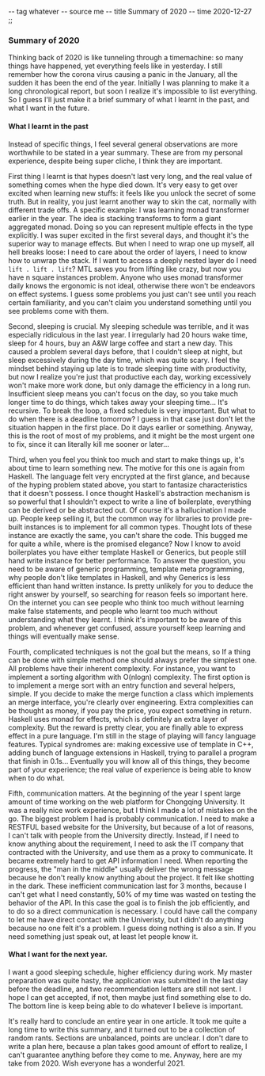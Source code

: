 -- tag whatever
-- source me
-- title Summary of 2020
-- time 2020-12-27
;;
### Summary of 2020

Thinking back of 2020 is like tunneling through a timemachine: so many things have happened, yet everything feels like in yesterday. I still remember how the corona virus causing a panic in the January, all the sudden it has been the end of the year. Initially I was planning to make it a long chronological report, but soon I realize it's impossible to list everything. So I guess I'll just make it a brief summary of what I learnt in the past, and what I want in the future.

#### What I learnt in the past
Instead of specific things, I feel several general observations are more worthwhile to be stated in a year summary. These are from my personal experience, despite being super cliche, I think they are important.

First thing I learnt is that hypes doesn't last very long, and the real value of something comes when the hype died down. It's very easy to get over excited when learning new stuffs: it feels like you unlock the secret of some truth. But in reality, you just learnt another way to skin the cat, normally with different trade offs. A specific example: I was learning monad transformer earlier in the year. The idea is stacking transforms to form a giant aggregated monad. Doing so you can represent multiple effects in the type explicitly. I was super excited in the first several days, and thought it's the superior way to manage effects. But when I need to wrap one up myself, all hell breaks loose: I need to care about the order of layers, I need to know how to unwrap the stack. If I want to access a deeply nested layer do I need `lift . lift . lift`? MTL saves you from lifting like crazy, but now you have n square instances problem. Anyone who uses monad transformer daily knows the ergonomic is not ideal, otherwise there won't be endeavors on effect systems. I guess some problems you just can't see until you reach certain familiarity, and you can't claim you understand something until you see problems come with them.

Second, sleeping is crucial. My sleeping schedule was terrible, and it was especially ridiculous in the last year. I irregularly had 20 hours wake time, sleep for 4 hours, buy an A&W large coffee and start a new day. This caused a problem several days before, that I couldn't sleep at night, but sleep excessively during the day time, which was quite scary. I feel the mindset behind staying up late is to trade sleeping time with productivity, but now I realize you're just that productive each day, working excessively won't make more work done, but only damage the efficiency in a long run. Insufficient sleep means you can't focus on the day, so you take much longer time to do things, which takes away your sleeping time... It's recursive. To break the loop, a fixed schedule is very important. But what to do when there is a deadline tomorrow? I guess in that case just don't let the situation happen in the first place. Do it days earlier or something. Anyway, this is the root of most of my problems, and it might be the most urgent one to fix, since it can literally kill me sooner or later...

Third, when you feel you think too much and start to make things up, it's about time to learn something new. The motive for this one is again from Haskell. The language felt very encrypted at the first glance, and because of the hyping problem stated above, you start to fantasize characteristics that it doesn't possess. I once thought Haskell's abstraction mechanism is so powerful that I shouldn't expect to write a line of boilerplate, everything can be derived or be abstracted out. Of course it's a hallucination I made up. People keep selling it, but the common way for libraries to provide pre-built instances is to implement for all common types. Thought lots of these instance are exactly the same, you can't share the code. This bugged me for quite a while, where is the promised elegance? Now I know to avoid boilerplates you have either template Haskell or Generics, but people still hand write instance for better performance. To answer the question, you need to be aware of generic programming, template meta programming, why people don't like templates in Haskell, and why Generics is less efficient than hand written instance. Is pretty unlikely for you to deduce the right answer by yourself, so searching for reason feels so important here. On the internet you can see people who think too much without learning make false statements, and people who learnt too much without understanding what they learnt. I think it's important to be aware of this problem, and whenever get confused, assure yourself keep learning and things will eventually make sense.

Fourth, complicated techniques is not the goal but the means, so If a thing can be done with simple method one should always prefer the simplest one. All problems have their inherent complexity. For instance, you want to implement a sorting algorithm with O(nlogn) complexity. The first option is to implement a merge sort with an entry function and several helpers, simple. If you decide to make the merge function a class which implements an merge interface, you're clearly over engineering. Extra complexities can be thought as money, if you pay the price, you expect something in return. Haskell uses monad for effects, which is definitely an extra layer of complexity. But the reward is pretty clear, you are finally able to express effect in a pure language. I'm still in the stage of playing will fancy language features. Typical syndromes are: making excessive use of template in C++, adding bunch of language extensions in Haskell, trying to parallel a program that finish in 0.1s... Eventually you will know all of this things, they become part of your experience; the real value of experience is being able to know when to do what.

Fifth, communication matters. At the beginning of the year I spent large amount of time working on the web platform for Chongqing University. It was a really nice work experience, but I think I made a lot of mistakes on the go. The biggest problem I had is probably communication. I need to make a RESTFUL based website for the University, but because of a lot of reasons, I can't talk with people from the University directly. Instead, if I need to know anything about the requirement, I need to ask the IT company that contracted with the University, and use them as a proxy to communicate. It became extremely hard to get API information I need. When reporting the progress, the "man in the middle" usually deliver the wrong message because he don't really know anything about the project. It felt like shotting in the dark. These inefficient communication last for 3 months, because I can't get what I need constantly, 50% of my time was wasted on testing the behavior of the API. In this case the goal is to finish the job efficiently, and to do so a direct communication is necessary. I could have call the company to let me have direct contact with the Univeristy, but I didn't do anything because no one felt it's a problem. I guess doing nothing is also a sin. If you need something just speak out, at least let people know it.

#### What I want for the next year.
I want a good sleeping schedule, higher efficiency during work. My master preparation was quite hasty, the application was submitted in the last day before the deadline, and two recommendation letters are still not sent. I hope I can get accepted, if not, then maybe just find something else to do. The bottom line is keep being able to do whatever I believe is important.

It's really hard to conclude an entire year in one article. It took me quite a long time to write this summary, and it turned out to be a collection of random rants. Sections are unbalanced, points are unclear. I don't dare to write a plan here, because a plan takes good amount of effort to realize, I can't guarantee anything before they come to me. Anyway, here are my take from 2020. Wish everyone has a wonderful 2021.
